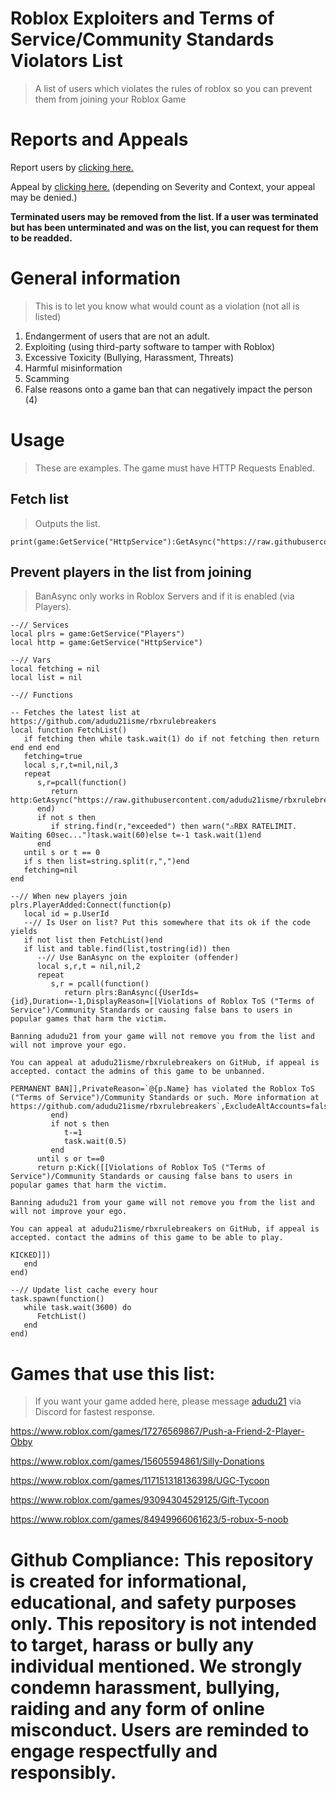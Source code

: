 # Roblox Exploiters and Terms of Service/Community Standards Violators List 
> A list of users which violates the rules of roblox so you can prevent them from joining your Roblox Game

# Reports and Appeals
Report users by [clicking here.](https://github.com/adudu21isme/rbxrulebreakers/issues/new?template=user_report.yaml)

Appeal by [clicking here.](https://github.com/adudu21isme/rbxrulebreakers/issues/new?template=appeal.yaml) (depending on Severity and Context, your appeal may be denied.)

**Terminated users may be removed from the list. If a user was terminated but has been unterminated and was on the list, you can request for them to be readded.**

# General information
> This is to let you know what would count as a violation (not all is listed)

1. Endangerment of users that are not an adult.
2. Exploiting (using third-party software to tamper with Roblox)
3. Excessive Toxicity (Bullying, Harassment, Threats)
4. Harmful misinformation
5. Scamming
8. False reasons onto a game ban that can negatively impact the person (4)

# Usage
> These are examples. The game must have HTTP Requests Enabled.
## Fetch list
> Outputs the list.
```luau
print(game:GetService("HttpService"):GetAsync("https://raw.githubusercontent.com/adudu21isme/rbxrulebreakers/refs/heads/main/users"))
```
## Prevent players in the list from joining
> BanAsync only works in Roblox Servers and if it is enabled (via Players).
```luau
--// Services
local plrs = game:GetService("Players")
local http = game:GetService("HttpService")

--// Vars
local fetching = nil
local list = nil

--// Functions

-- Fetches the latest list at https://github.com/adudu21isme/rbxrulebreakers
local function FetchList()
   if fetching then while task.wait(1) do if not fetching then return end end end
   fetching=true
   local s,r,t=nil,nil,3
   repeat
      s,r=pcall(function()
         return http:GetAsync("https://raw.githubusercontent.com/adudu21isme/rbxrulebreakers/refs/heads/main/users",true)
      end)
      if not s then
         if string.find(r,"exceeded") then warn("⚠️RBX RATELIMIT. Waiting 60sec...")task.wait(60)else t=-1 task.wait(1)end
      end
   until s or t == 0
   if s then list=string.split(r,",")end
   fetching=nil
end

--// When new players join
plrs.PlayerAdded:Connect(function(p)
   local id = p.UserId
   --// Is User on list? Put this somewhere that its ok if the code yields
   if not list then FetchList()end
   if list and table.find(list,tostring(id)) then
      --// Use BanAsync on the exploiter (offender)
      local s,r,t = nil,nil,2
      repeat
         s,r = pcall(function()
            return plrs:BanAsync({UserIds={id},Duration=-1,DisplayReason=[[Violations of Roblox ToS ("Terms of Service")/Community Standards or causing false bans to users in popular games that harm the victim.

Banning adudu21 from your game will not remove you from the list and will not improve your ego.

You can appeal at adudu21isme/rbxrulebreakers on GitHub, if appeal is accepted. contact the admins of this game to be unbanned.

PERMANENT BAN]],PrivateReason=`@{p.Name} has violated the Roblox ToS ("Terms of Service")/Community Standards or such. More information at https://github.com/adudu21isme/rbxrulebreakers`,ExcludeAltAccounts=false,ApplyToUniverse=true})  
         end)
         if not s then
            t-=1 
            task.wait(0.5)
         end
      until s or t==0
      return p:Kick([[Violations of Roblox ToS ("Terms of Service")/Community Standards or causing false bans to users in popular games that harm the victim.

Banning adudu21 from your game will not remove you from the list and will not improve your ego.

You can appeal at adudu21isme/rbxrulebreakers on GitHub, if appeal is accepted. contact the admins of this game to be able to play.

KICKED]])
   end
end)

--// Update list cache every hour
task.spawn(function()
   while task.wait(3600) do
      FetchList()
   end
end)
```

# Games that use this list:
> If you want your game added here, please message [adudu21](https://github.com/adudu21isme) via Discord for fastest response.

https://www.roblox.com/games/17276569867/Push-a-Friend-2-Player-Obby

https://www.roblox.com/games/15605594861/Silly-Donations

https://www.roblox.com/games/117151318136398/UGC-Tycoon

https://www.roblox.com/games/93094304529125/Gift-Tycoon

https://www.roblox.com/games/84949966061623/5-robux-5-noob

# Github Compliance: This repository is created for informational, educational, and safety purposes only. This repository is not intended to target, harass or bully any individual mentioned. We strongly condemn harassment, bullying, raiding and any form of online misconduct. Users are reminded to engage respectfully and responsibly.
